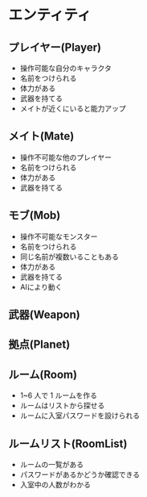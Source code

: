 # エンティティ

## プレイヤー(Player)

- 操作可能な自分のキャラクタ
- 名前をつけられる
- 体力がある
- 武器を持てる
- メイトが近くにいると能力アップ

## メイト(Mate)

- 操作不可能な他のプレイヤー
- 名前をつけられる
- 体力がある
- 武器を持てる

## モブ(Mob)

- 操作不可能なモンスター
- 名前をつけられる
- 同じ名前が複数いることもある
- 体力がある
- 武器を持てる
- AIにより動く

## 武器(Weapon)

## 拠点(Planet)

## ルーム(Room)

- 1~6 人で 1 ルームを作る
- ルームはリストから探せる
- ルームに入室パスワードを設けられる

## ルームリスト(RoomList)

- ルームの一覧がある
- パスワードがあるかどうか確認できる
- 入室中の人数がわかる